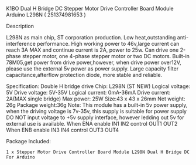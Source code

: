 K1BO Dual H Bridge DC Stepper Motor Drive Controller Board Module Arduino L298N
( 251374981653 )



 Description
 
L298N as main chip, ST corporation production.
Low heat,outstanding anti-interference performance.
High working power to 46v,large current can reach 3A MAX and continue current is 2A, power to 25w.
Can drive one 2-phase stepper motor, one 4-phase stepper motor or two DC motors.
Built-in 78M05,get power from drive power,however, when drive power over12V, please use the external 5v power as power supply.
Large capacity filter capacitance,afterflow protection diode, more stable and reliable.

Specification:
Double H bridge drive
Chip: L298N (ST NEW)
Logical voltage: 5V
Drive voltage: 5V-35V
Logical current: 0mA-36mA
Drive current: 2A(MAX single bridge)
Max power: 25W
Size:43 x 43 x 26mm
Net weight: 26g
Package weight:36g
Note:
This module has a built-in 5v power supply, when the driving voltage is 7v-35v, this supply is suitable for power supply
DO NOT input voltage to +5v supply interface, however ledding out 5v for external use is available.
When ENA enable IN1 IN2 control OUT1 OUT2
When ENB enable IN3 IN4 control OUT3 OUT4

Package Included:

    1 x Stepper Motor Drive Controller Board Module L298N Dual H Bridge DC For Arduino

